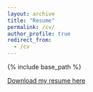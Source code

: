 ```yaml
---
layout: archive
title: "Resume"
permalink: /cv/
author_profile: true
redirect_from:
  - /cv
---
```


{% include base_path %}

<a href='resume.pdf'>Download my resume here</a>